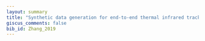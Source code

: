 ```yaml
---
layout: summary
title: "Synthetic data generation for end-to-end thermal infrared tracking"
giscus_comments: false
bib_id: Zhang_2019
---
```

